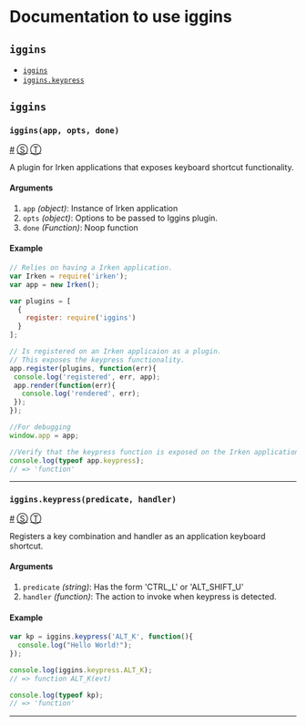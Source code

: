 # Documentation to use iggins

<!-- div class="toc-container" -->

<!-- div -->

## `iggins`
* <a href="#iggins">`iggins`</a>
* <a href="#iggins-keypress">`iggins.keypress`</a>

<!-- /div -->

<!-- /div -->

<!-- div class="doc-container" -->

<!-- div -->

## `iggins`

<!-- div -->

### <a id="iggins"></a>`iggins(app, opts, done)`
<a href="#iggins">#</a> [&#x24C8;](https://github.com/iceddev/iggins/blob/master/src/index.js#L42 "View in source") [&#x24C9;][1]

A plugin for Irken applications that exposes keyboard shortcut functionality.

#### Arguments
1. `app` *(object)*: Instance of Irken application
2. `opts` *(object)*: Options to be passed to Iggins plugin.
3. `done` *(Function)*: Noop function

#### Example
```js
// Relies on having a Irken application.
var Irken = require('irken');
var app = new Irken();

var plugins = [
  {
    register: require('iggins')
  }
];

// Is registered on an Irken applicaion as a plugin.
// This exposes the keypress functionality.
app.register(plugins, function(err){
 console.log('registered', err, app);
 app.render(function(err){
   console.log('rendered', err);
 });
});

//For debugging
window.app = app;

//Verify that the keypress function is exposed on the Irken application.
console.log(typeof app.keypress);
// => 'function'
```
* * *

<!-- /div -->

<!-- div -->

### <a id="iggins-keypress"></a>`iggins.keypress(predicate, handler)`
<a href="#iggins-keypress">#</a> [&#x24C8;](https://github.com/iceddev/iggins/blob/master/src/index.js#L65 "View in source") [&#x24C9;][1]

Registers a key combination and handler as an application keyboard shortcut.

#### Arguments
1. `predicate` *(string)*: Has the form 'CTRL_L' or 'ALT_SHIFT_U'
2. `handler` *(function)*: The action to invoke when keypress is detected.

#### Example
```js
var kp = iggins.keypress('ALT_K', function(){
  console.log("Hello World!");
});

console.log(iggins.keypress.ALT_K);
// => function ALT_K(evt)

console.log(typeof kp);
// => 'function'
```
* * *

<!-- /div -->

<!-- /div -->

<!-- /div -->

 [1]: #iggins "Jump back to the TOC."
